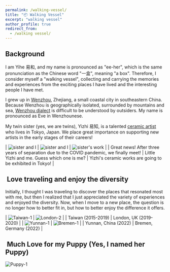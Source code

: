 ```yaml
---
permalink: /walking-vessel/
title: "📦 Walking Vessel"
excerpt: "walking vessel"
author_profile: true
redirect_from:
  - /walking vessel/
---
```

##  Background
I am Yihe 易和, and my name is pronounced as "ee-her", which is the same pronunciation as the Chinese word "一盒", meaning "a box". Therefore, I consider myself a "walking vessel", collecting and carrying the memories and experiences from the exciting places I have lived and the interesting people I have met.

I grew up in [Wenzhou](https://en.wikipedia.org/wiki/Wenzhou), Zhejiang, a small coastal city in southeastern China. Because Wenzhou is geographically isolated, surrounded by mountains and sea, [Wenzhou dialect](https://en.wikipedia.org/wiki/Wenzhounese) is difficult to be understood by outsiders. My name is pronounced as Eve in Wenzhounese.

My twin sister (yes, we are twins), Yizhi 易知, is a talented [ceramic artist](https://www.instagram.com/wangyizhi0924/) who lives in Tokyo, Japan. We place great importance on supporting new artists in the early stages of their careers!

| ![sister and I](/images/walking-vessel/Sister&I2.jpeg) | ![sister and I](/images/walking-vessel/Sister&I.png) | ![sister's work](/images/walking-vessel/Yizhi_work.jpg) |
| Great news! After three years of separation due to the COVID pandemic, we finally meet! | Little Yizhi and me. Guess which one is me? | Yizhi's ceramic works are going to be exhibited in Tokyo! |

##  Love traveling and enjoy the diversity

Initially, I thought I was traveling to discover the places that resonated most with me, but then I realized that I just appreciated the variety of experiences and enjoyed the diversity. Now, when I move to a new place, the question is no longer how to better fit in, but how to better enjoy the difference it offers.

| ![Taiwan-1](/images/walking-vessel/Taiwan-1.jpeg) | ![London-2](/images/walking-vessel/London-2.jpeg) |
| Taiwan (2015-2019) | London, UK (2019-2020) |
| ![Yunnan-1](/images/walking-vessel/Yunnan-1.jpeg) | ![Bremen-1](/images/walking-vessel/bremen-1.jpeg) |
| Yunnan, China (2022) | Bremen, Germany (2022) |


##  Much Love for my Puppy (Yes, I named her Puppy)
![Puppy-1](/images/walking-vessel/puppy-1.jpeg)
